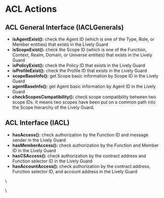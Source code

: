 # ACL Actions

## ACL General Interface (IACLGenerals)



* **isAgentExist():** check the Agent ID (which is one of the Type, Role, or Member entities) that exists in the Lively Guard
* **isScopeExist():** check the Scope ID (which is one of the Function, Context, Realm, Domain, or Universe entities) that exists in the Lively Guard
* **isPolicyExist():** check the Policy ID that exists in the Lively Guard
* **isProfileExist():** check the Profile ID that exists in the Lively Guard
* **scopeBaseInfo():** get Scope basic information by Scope ID in the Lively Guard
* **agentBaseInfo():** get Agent basic information by Agent ID in the Lively Guard
* **checkScopesCompatibility():** check scope compatibility between two scope IDs. It means two scopes have been put on a common path into the Scope hierarchy of the Lively Guard.

## ACL Interface (IACL)



* **hasAccess():** check authorization by the Function ID and message sender in the Lively Guard
* **hasMemberAccess():** check authorization by the Function and Member ID in the Lively Guard
* **hasCSAccess():** check authorization by the contract address and Function selector ID in the Lively Guard
* **hasAccountAccess():** check authorization by the contract address, Function selector ID, and account address in the Lively Guard

\


\
